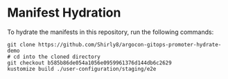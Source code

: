 # Manifest Hydration

To hydrate the manifests in this repository, run the following commands:

```shell
git clone https://github.com/Shirly8/argocon-gitops-promoter-hydrate-demo
# cd into the cloned directory
git checkout b585b86de054a1056e0959961376d144db6c2629
kustomize build ./user-configuration/staging/e2e
```
